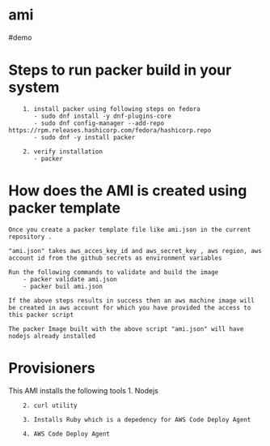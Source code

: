 # ami

#demo



# Steps to run packer build in your system

        1. install packer using following steps on fedora
           - sudo dnf install -y dnf-plugins-core
           - sudo dnf config-manager --add-repo https://rpm.releases.hashicorp.com/fedora/hashicorp.repo
           - sudo dnf -y install packer

        2. verify installation
           - packer

# How does the AMI is created using packer template
    
    Once you create a packer template file like ami.json in the current repository .

    "ami.json" takes aws_acces_key_id and aws_secret_key , aws region, aws account id from the github secrets as environment variables

    Run the following commands to validate and build the image
        - packer validate ami.json
        - packer buil ami.json
    
    If the above steps results in success then an aws machine image will be created in aws account for which you have provided the access to this packer script

    The packer Image built with the above script "ami.json" will have nodejs already installed

# Provisioners

   This AMI installs the following tools 
        1. Nodejs

        2. curl utility

        3. Installs Ruby which is a depedency for AWS Code Deploy Agent

        4. AWS Code Deploy Agent
        

    


